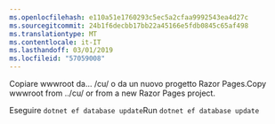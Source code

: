 ```yaml
---
ms.openlocfilehash: e110a51e1760293c5ec5a2cfaa9992543ea4d27c
ms.sourcegitcommit: 24b1f6decbb17bb22a45166e5fdb0845c65af498
ms.translationtype: MT
ms.contentlocale: it-IT
ms.lasthandoff: 03/01/2019
ms.locfileid: "57059008"
---
```

<span data-ttu-id="692e0-101">Copiare wwwroot da... /cu/ o da un nuovo progetto Razor Pages.</span><span class="sxs-lookup"><span data-stu-id="692e0-101">Copy wwwroot from ../cu/ or from a new Razor Pages project.</span></span>

<span data-ttu-id="692e0-102">Eseguire `dotnet ef database update`</span><span class="sxs-lookup"><span data-stu-id="692e0-102">Run `dotnet ef database update`</span></span>
